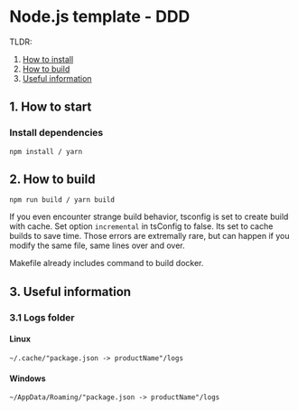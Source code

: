 # Node.js template - DDD 

TLDR:
1. [How to install](#1-how-to-install)
2. [How to build](#2-how-to-build)
3. [Useful information](#3-useful-information)

## 1. How to start

### Install dependencies

```shell
npm install / yarn
```

## 2. How to build

```shell
npm run build / yarn build
```

If you even encounter strange build behavior, tsconfig is set to create build with cache. Set option `incremental` in tsConfig to false. Its set to cache builds to save time. Those errors are extremally rare, but can happen if you modify the same file, same lines over and over.

Makefile already includes command to build docker.

## 3. Useful information

### 3.1 Logs folder

#### Linux

```text
~/.cache/"package.json -> productName"/logs
```

#### Windows

```text
~/AppData/Roaming/"package.json -> productName"/logs
```
